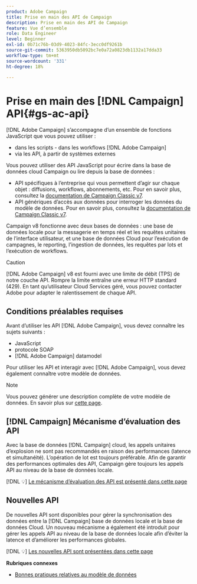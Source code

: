 ```yaml
---
product: Adobe Campaign
title: Prise en main des API de Campaign
description: Prise en main des API de Campaign
feature: Vue d’ensemble
role: Data Engineer
level: Beginner
exl-id: 0b71c76b-03d9-4023-84fc-3ecc0df9261b
source-git-commit: 5363950db5092bc7e0a72a0823db1132a17dda33
workflow-type: tm+mt
source-wordcount: '331'
ht-degree: 18%

---
```


# Prise en main des [!DNL Campaign] API{#gs-ac-api}

[!DNL Adobe Campaign] s’accompagne d’un ensemble de fonctions JavaScript que vous pouvez utiliser :

* dans les scripts - dans les workflows [!DNL Adobe Campaign]
* via les API, à partir de systèmes externes

Vous pouvez utiliser des API JavaScript pour écrire dans la base de données cloud Campaign ou lire depuis la base de données :

* API spécifiques à l’entreprise qui vous permettent d’agir sur chaque objet : diffusions, workflows, abonnements, etc. Pour en savoir plus, consultez la [documentation de Campaign Classic v7](https://experienceleague.adobe.com/docs/campaign-classic/using/configuring-campaign-classic/api/business-oriented-apis.html?lang=fr).
* API génériques d’accès aux données pour interroger les données du modèle de données. Pour en savoir plus, consultez la [documentation de Campaign Classic v7](https://experienceleague.adobe.com/docs/campaign-classic/using/configuring-campaign-classic/api/data-oriented-apis.html?lang=fr).

Campaign v8 fonctionne avec deux bases de données : une base de données locale pour la messagerie en temps réel et les requêtes unitaires de l’interface utilisateur, et une base de données Cloud pour l’exécution de campagnes, le reporting, l’ingestion de données, les requêtes par lots et l’exécution de workflows.

>[!CAUTION]
>
>[!DNL Adobe Campaign] v8 est fourni avec une limite de débit (TPS) de notre couche API. Rompre la limite entraîne une erreur HTTP standard (429). En tant qu’utilisateur Cloud Services géré, vous pouvez contacter Adobe pour adapter le ralentissement de chaque API.


## Conditions préalables requises

Avant d’utiliser les API [!DNL Adobe Campaign], vous devez connaître les sujets suivants :

* JavaScript
* protocole SOAP
* [!DNL Adobe Campaign] datamodel

Pour utiliser les API et interagir avec [!DNL Adobe Campaign], vous devez également connaître votre modèle de données.

>[!NOTE]
>Vous pouvez générer une description complète de votre modèle de données. En savoir plus sur [cette page](datamodel.md).

## [!DNL Campaign] Mécanisme d’évaluation des API

Avec la base de données [!DNL Campaign] cloud, les appels unitaires d’explosion ne sont pas recommandés en raison des performances (latence et simultanéité). L’opération de lot est toujours préférable. Afin de garantir des performances optimales des API, Campaign gère toujours les appels API au niveau de la base de données locale.

[!DNL :bulb:] [Le mécanisme d’évaluation des API est présenté dans cette page](staging.md)

## Nouvelles API

De nouvelles API sont disponibles pour gérer la synchronisation des données entre la [!DNL Campaign] base de données locale et la base de données Cloud. Un nouveau mécanisme a également été introduit pour gérer les appels API au niveau de la base de données locale afin d’éviter la latence et d’améliorer les performances globales.

[!DNL :bulb:] [Les nouvelles API sont présentées dans cette page](new-apis.md)

**Rubriques connexes**

* [Bonnes pratiques relatives au modèle de données](datamodel-best-practices.md)
